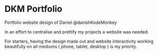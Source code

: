# DKM Portfolio

Portfolio website design of Daniel @danishKodeMonkey

In an effort to centralise and prettify my projects a website was needed.

For starters, having the design made out and website interactivity working beautifully on all mediums ( phone, tablet, desktop ) is my priority.
